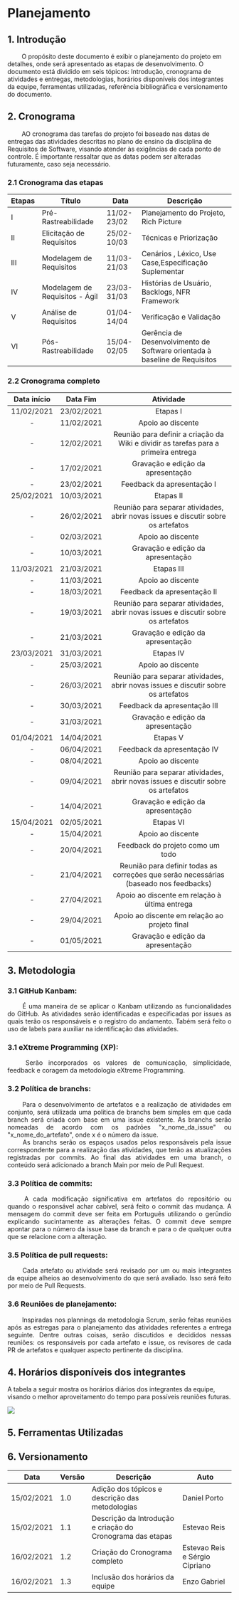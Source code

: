 # Planejamento

## 1. Introdução
&emsp;&emsp; O propósito deste documento é exibir o planejamento do projeto em detalhes, onde será apresentado as etapas de desenvolvimento. O documento está dividido em seis tópicos: Introdução, cronograma de atividades e entregas, metodologias, horários disponíveis dos integrantes da equipe, ferramentas utilizadas, referência bibliográfica e versionamento do documento.

## 2. Cronograma
&emsp;&emsp; AO cronograma das tarefas do projeto foi baseado nas datas de entregas das atividades descritas no plano de ensino da disciplina de Requisitos de Software, visando atender às exigências de cada ponto de controle. É importante ressaltar que as datas podem ser alteradas futuramente, caso seja necessário.

### 2.1 Cronograma das etapas
|Etapas|Título|Data|Descrição|
|-----|------|----|---------|
|I  | Pré-Rastreabilidade            | 11/02-23/02 | Planejamento do Projeto, Rich Picture|
|II |Elicitação de Requisitos        | 25/02-10/03 | Técnicas e Priorização|
|III| Modelagem de Requisitos        | 11/03-21/03 | Cenários , Léxico, Use Case,Especificação Suplementar |
|IV | Modelagem de Requisitos - Ágil | 23/03-31/03 | Histórias de Usuário, Backlogs, NFR Framework|
|V  | Análise de Requisitos          | 01/04-14/04 | Verificação e Validação |
|VI | Pós-Rastreabilidade            | 15/04-02/05 | Gerência de Desenvolvimento de Software orientada à baseline de Requisitos|

### 2.2 Cronograma completo
|Data início|Data Fim|Atividade|
|:-:|:-:|:-:|
|11/02/2021|23/02/2021|Etapas I|
|-         |11/02/2021|Apoio ao discente|
|-         |12/02/2021|Reunião para definir a criação da Wiki e dividir as tarefas para a primeira entrega|
|-         |17/02/2021|Gravação e edição da apresentação|
|-         |23/02/2021|Feedback da apresentação I|
|25/02/2021|10/03/2021|Etapas II|
|-         |26/02/2021|Reunião para separar atividades, abrir novas issues e discutir sobre os artefatos|
|-         |02/03/2021|Apoio ao discente|
|-         |10/03/2021|Gravação e edição da apresentação|
|11/03/2021|21/03/2021|Etapas III|
|-         |11/03/2021|Apoio ao discente|
|-         |18/03/2021|Feedback da apresentação II|
|-         |19/03/2021|Reunião para separar atividades, abrir novas issues e discutir sobre os artefatos|
|-         |21/03/2021|Gravação e edição da apresentação|
|23/03/2021|31/03/2021|Etapas IV|
|-         |25/03/2021|Apoio ao discente|
|-         |26/03/2021|Reunião para separar atividades, abrir novas issues e discutir sobre os artefatos|
|-         |30/03/2021|Feedback da apresentação III|
|-         |31/03/2021|Gravação e edição da apresentação|
|01/04/2021|14/04/2021|Etapas V|
|-         |06/04/2021|Feedback da apresentação IV|
|-         |08/04/2021|Apoio ao discente|
|-         |09/04/2021|Reunião para separar atividades, abrir novas issues e discutir sobre os artefatos|
|-         |14/04/2021|Gravação e edição da apresentação|
|15/04/2021|02/05/2021|Etapas VI|
|-         |15/04/2021|Apoio ao discente|
|-         |20/04/2021|Feedback do projeto como um todo|
|-         |21/04/2021|Reunião para definir todas as correções que serão necessárias (baseado nos feedbacks)|
|-         |27/04/2021|Apoio ao discente em relação à última entrega|
|-         |29/04/2021|Apoio ao discente em relação ao projeto final|
|-         |01/05/2021|Gravação e edição da apresentação|

## 3. Metodologia
### 3.1 GitHub Kanbam:
<p align="justify"> &emsp;&emsp; É uma maneira de se aplicar o Kanbam utilizando as funcionalidades do GitHub. As atividades serão identificadas e especificadas por issues as quais terão os responsáveis e o registro do andamento. Tabém será feito o uso de labels para auxiliar na identificação das atividades.</p>

### 3.1 eXtreme Programming (XP):
<p align="justify"> &emsp;&emsp; Serão incorporados os valores de comunicação, simplicidade, feedback e coragem da metodologia eXtreme Programming.</p>

### 3.2 Política de branchs:
<p align="justify"> &emsp;&emsp; Para o desenvolvimento de artefatos e a realização de atividades em conjunto, será utilizada uma politica de branchs bem simples em que cada branch será criada com base em uma issue existente. As branchs serão nomeadas de acordo com os padrões "x_nome_da_issue" ou "x_nome_do_artefato", onde x é o número da issue.<br>
&emsp;&emsp; As branchs serão os espaços usados pelos responsáveis pela issue correspondente para a realização das atividades, que terão as atualizações registradas por commits. Ao final das atividades em uma branch, o conteúdo será adicionado a branch Main por meio de Pull Request.
</p>

### 3.3 Política de commits:
<p align="justify"> &emsp;&emsp; A cada modificação significativa em artefatos do repositório ou quando o responsável achar cabível, será feito o commit das mudança. A mensagem do commit deve ser feita em Português utilizando o gerûndio explicando sucintamente as alterações feitas. O commit deve sempre apontar para o número da issue base da branch e para o de qualquer outra que se relacione com a alteração.</p>

### 3.5 Política de pull requests:
<p align="justify"> &emsp;&emsp; Cada artefato ou atividade será revisado por um ou mais integrantes da equipe alheios ao desenvolvimento do que será avaliado. Isso será feito por meio de Pull Requests.</p>

### 3.6 Reuniões de planejamento:
<p align="justify"> &emsp;&emsp; Inspiradas nos plannings da metodologia Scrum, serão feitas reuniões após as estregas para o planejamento das atividades referentes a entrega seguinte. Dentre outras coisas, serão discutidos e decididos nessas reuniões: os responsáveis por cada artefato e issue, os revisores de cada PR de artefatos e qualquer aspecto pertinente da disciplina.</p>

## 4. Horários disponíveis dos integrantes

A tabela a seguir mostra os horários diários dos integrantes da equipe, visando o melhor aproveitamento do tempo para possíveis reuniões futuras.

![](https://i.imgur.com/mf1Ri1F.png)

## 5. Ferramentas Utilizadas

## 6. Versionamento
			
|Data|Versão|Descrição|Auto|			
|----|------|---------|----|			
|15/02/2021|1.0|Adição dos tópicos e descrição das metodologias|Daniel Porto|
|15/02/2021|1.1|Descrição da Introdução e criação do Cronograma das etapas|Estevao Reis|
|16/02/2021|1.2|Criação do Cronograma completo|Estevao Reis e Sérgio Cipriano|
|16/02/2021|1.3|Inclusão dos horários da equipe|Enzo Gabriel|
